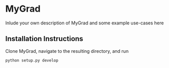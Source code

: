# MyGrad

Inlude your own description of MyGrad and some example use-cases here

## Installation Instructions
Clone MyGrad, navigate to the resulting directory, and run

```shell
python setup.py develop
```